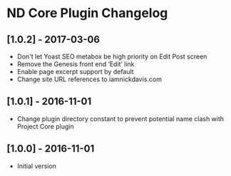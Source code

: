 # ND Core Plugin Changelog

## [1.0.2] - 2017-03-06
* Don't let Yoast SEO metabox be high priority on Edit Post screen
* Remove the Genesis front end ‘Edit’ link
* Enable page excerpt support by default
* Change site URL references to iamnickdavis.com

## [1.0.1] - 2016-11-01
* Change plugin directory constant to prevent potential name clash with Project Core plugin

## [1.0.0] - 2016-11-01
* Initial version
